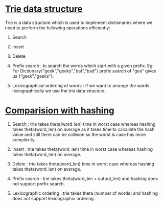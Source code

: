 <h1><u><b> Trie data structure </b></u></h2>

Trie is a data structure which is used to implement dictionaries where we need to perform the following operations efficiently:

1) Search

2) Insert 

3) Delete

4) Prefix search : to search the words which start with a given prefix. Eg: For Dictionary{"geek","geeks","bat","bad"} prefix search of "gee" gives us 
                   {"geek","geeks"}.

5) Lexicographical ordering of words : if we want to arrange the words lexiographically we use the trie data structure.


<h1><u><b> Comparision with hashing </b></u></h1>

1) Search : trie takes theta(word_len) time in worst case whereas hashing takes theta(word_len) on average as it takes time to calculate the hash value and still there can be collision so the worst is case has more complexity. 

2) Insert : trie takes theta(word_len) time in worst case whereas hashing takes theta(word_len) on average.

3) Delete : trie takes theta(word_len) time in worst case whereas hashing takes theta(word_len) on average.

4) Prefix search : trie takes theta(word_len + output_len) and hashing does not support prefix search.

5) Lexicographic ordering : trie takes theta (number of words) and hashing does not support lexicographic ordering.
